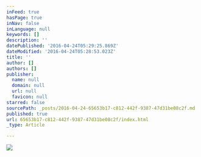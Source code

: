 ```yaml
---
inFeed: true
hasPage: true
inNav: false
inLanguage: null
keywords: []
description: ''
datePublished: '2016-04-24T05:29:25.869Z'
dateModified: '2016-04-24T05:28:53.023Z'
title: ''
author: []
authors: []
publisher:
  name: null
  domain: null
  url: null
  favicon: null
starred: false
sourcePath: _posts/2016-04-24-65653b17-c812-442f-9387-47d31be08c2f.md
published: true
url: 65653b17-c812-442f-9387-47d31be08c2f/index.html
_type: Article

---
```

![](https://the-grid-user-content.s3-us-west-2.amazonaws.com/a5ad4c36-eda3-4a6f-b949-da8ad0d7ae1b.jpg)